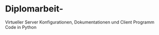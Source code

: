 # Diplomarbeit-
Virtueller Server Konfigurationen, Dokumentationen und Client Programm Code in Python
